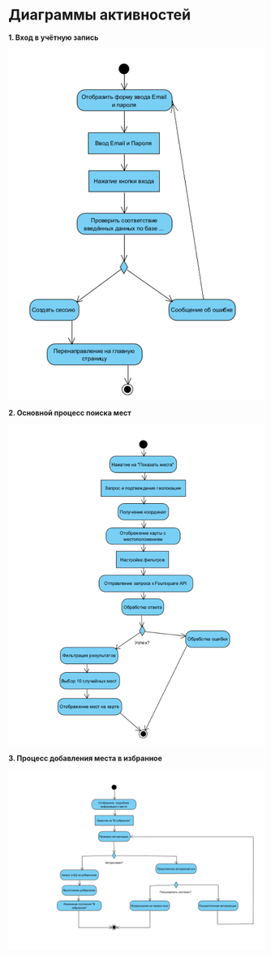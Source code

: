 # Диаграммы активностей

**1. Вход в учётную запись**

![Диаграмма Активностей1](../images/EventActivity.png)

**2. Основной процесс поиска мест**

![Диаграмма Активностей2](../images/SearchActivity.png)

**3. Процесс добавления места в избранное**

![Диаграмма Активностей3](../images/LikeActivity.png)